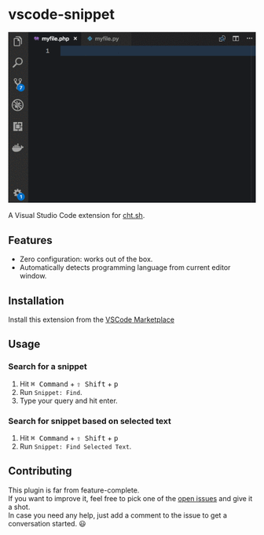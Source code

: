 # vscode-snippet

![Preview](preview.gif)

A Visual Studio Code extension for [cht.sh](https://cht.sh/).

## Features

* Zero configuration: works out of the box.
* Automatically detects programming language from current editor window.

## Installation

Install this extension from the [VSCode
Marketplace](https://marketplace.visualstudio.com/items?itemName=vscode-snippet.Snippet)

## Usage

### Search for a snippet

1. Hit <kbd>⌘ Command</kbd> + <kbd>⇧ Shift</kbd> + <kbd>p</kbd>
2. Run `Snippet: Find`.
3. Type your query and hit enter.

### Search for snippet based on selected text 

1. Hit <kbd>⌘ Command</kbd> + <kbd>⇧ Shift</kbd> + <kbd>p</kbd>
2. Run `Snippet: Find Selected Text`.

## Contributing

This plugin is far from feature-complete.  
If you want to improve it, feel free to pick one of the [open issues](https://github.com/mre/vscode-snippet/issues) and give it a shot.  
In case you need any help, just add a comment to the issue to get a conversation started. :smiley:
